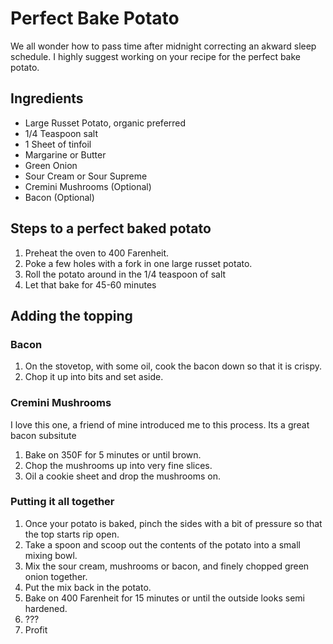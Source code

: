 # Perfect Bake Potato
We all wonder how to pass time after midnight correcting an akward sleep schedule.  I highly suggest working on your recipe for the perfect bake potato. 

## Ingredients ##

* Large Russet Potato, organic preferred
* 1/4 Teaspoon salt
* 1 Sheet of tinfoil
* Margarine or Butter
* Green Onion
* Sour Cream or Sour Supreme
* Cremini Mushrooms (Optional)
* Bacon (Optional)


## Steps to a perfect baked potato ##
1.  Preheat the oven to 400 Farenheit.
2.  Poke a few holes with a fork in one large russet potato.
3.  Roll the potato around in the 1/4 teaspoon of salt
3.  Let that bake for 45-60 minutes

## Adding the topping ###
### Bacon ###
1. On the stovetop, with some oil, cook the bacon down so that it is crispy.
2. Chop it up into bits and set aside.

### Cremini Mushrooms ###
I love this one, a friend of mine introduced me to this process.  Its a great bacon subsitute

1. Bake on 350F for 5 minutes or until brown.
2. Chop the mushrooms up into very fine slices.
3. Oil a cookie sheet and drop the mushrooms on.

### Putting it all together ###
1. Once your potato is baked, pinch the sides with a bit of pressure so that the top starts rip open.
2. Take a spoon and scoop out the contents of the potato into a small mixing bowl.
3. Mix the sour cream, mushrooms or bacon, and finely chopped green onion together.
4. Put the mix back in the potato.
5. Bake on 400 Farenheit for 15 minutes or until the outside looks semi hardened.
6. ???
7. Profit

